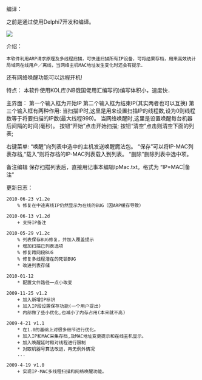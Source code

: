 编译：

之前是通过使用Delphi7开发和编译。

![](https://github.com/yryz/IpMac/blob/master/doc/IPMAC.png)

介绍：

    本软件利用ARP请求原理及多线程扫描，可快速扫描所有IP设备，可将结果存档，用来高效统计局域网在线用户／离线，当网络主机MAC地址发生变化时还会有提示．
还有网络唤醒功能可以远程开机!

特点：
    本软件使用KOL库(NB俄国佬用汇编写的)编写体积小，速度快．


主界面：
    第一个输入框为开始IP
    第二个输入框为结束IP(其实两者也可以互换)
    第三个输入框有两种作用:
        当扫描IP时,这里是用来设置扫描IP的线程数,设为0则线程数等于将要扫描的IP数(最大线程999)。
        当网络唤醒时,这里是设置唤醒每台机器后间隔的时间(毫秒)。
    按钮“开始”点击开始扫描;
    按钮“清空”点击则清空下面的列表;


右键菜单:
    “唤醒”向列表中选中的主机发送唤醒魔法包。
    “保存”可以将IP-MAC列表存档,“载入”则将存档的IP-MAC列表载入到列表。
    “删除”删除列表中选中项。

备注编辑
    保存扫描列表后，直接用记事本编辑IpMac.txt。格式为 “IP=MAC|备注”

更新日志：
```
2010-06-23 v1.2e
    % 修复在中途离线IP仍然显示为在线的BUG（因ARP缓存导致）

2010-06-13 v1.2d
    + 支持IP备注

2010-05-29 v1.2c
    % 列表保存BUG修复，并加入覆盖提示
    + 增加扫描已列表选项
    % 修复跨网段BUG
    % 修复多线程潜在的死锁BUG
    * 改进列表存储

2010-01-12
    * 配置文件路径一点小改变

2009-11-25 v1.2      
    + 加入新增IP标识
    + 加入IP段设置保存功能(一个用户提出)
    * 内部做了些小优化,也减小了内存占用(本来就不高)

2009-4-21 v1.1
    * 在1.0的基础上对很多细节进行优化。
    + 加入IP和MAC采集存档,及MAC地址变更提示和在线主机显示。
    + 加入唤醒延时和对线程进行限制
    * 对取机器号算法改进，再无例外情况
    ...

2009-4-19 v1.0
    + 实现IP-MAC多线程扫描和网络唤醒功能。 
```

